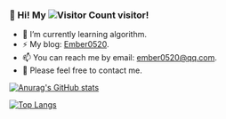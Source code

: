 ### 👋 Hi!  My ![Visitor Count](https://profile-counter.glitch.me/Ember0520/count.svg)  visitor!
 
 
- 🌱 I’m currently learning algorithm.
- ⚡ My blog: [Ember0520](https://ember0520.github.io).
- 📫 You can reach me by email: ember0520@qq.com.
- 💬 Please feel free to contact me.

[![Anurag's GitHub stats](https://github-readme-stats.vercel.app/api?username=Ember0520&show_icons=true&theme=dark)](https://github.com/anuraghazra/github-readme-stats)

[![Top Langs](https://github-readme-stats.vercel.app/api/top-langs/?username=Ember0520&layout=compact&theme=dark)](https://github.com/anuraghazra/github-readme-stats)


<!--
**Ember0520/Ember0520** is a ✨ _special_ ✨ repository because its `README.md` (this file) appears on your GitHub profile.

Here are some ideas to get you started:

- 🔭 I’m currently working on ...
- 🌱 I’m currently learning ...
- 👯 I’m looking to collaborate on ...
- 🤔 I’m looking for help with ...
- 💬 Ask me about ...
- 📫 How to reach me: ...
- 😄 Pronouns: ...
- ⚡ Fun fact: ...
-->
